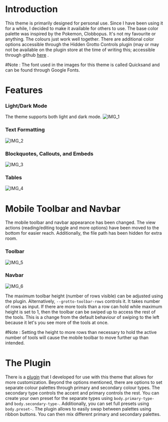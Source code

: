 # Introduction
This theme is primarily designed for personal use. Since I have been using it for a while, I decided to make it available for others to use. The base color palette was inspired by the Pokemon, Clobbopus. It's not my favourite or anything. The colours just work well together. There are additional color options accessible through the Hidden Grotto Controls plugin (may or may not be available on the plugin store at the time of writing this; accessible through github [here](https://github.com/HotAndCold245/Hidden-Grotto-Controls) . 

#Note : The font used in the images for this theme is called Quicksand and can be found through Google Fonts. 

# Features
### Light/Dark Mode
The theme supports both light and dark mode. 
![IMG_1](https://github.com/user-attachments/assets/5e0799f8-e1d4-4188-bba4-9782a4e9e140)

### Text Formatting

![IMG_2](https://github.com/user-attachments/assets/28adc0fb-56d9-4144-887b-a541fb9c83cb)

### Blockquotes, Callouts, and Embeds

![IMG_3](https://github.com/user-attachments/assets/1e37d414-e9f2-4a6a-802e-2e66109c5261)

### Tables

![IMG_4](https://github.com/user-attachments/assets/cde83bac-71ca-4398-841d-4db82d77a3b3)

# Mobile Toolbar and Navbar
The mobile toolbar and navbar appearance has been changed. The view actions (reading/editing toggle and more options) have been moved to the bottom for easier reach. Additionally, the file path has been hidden for extra room. 

### Toolbar

![IMG_5](https://github.com/user-attachments/assets/c2c02a35-39c8-496c-86d9-63c7dd578253)

### Navbar

![IMG_6](https://github.com/user-attachments/assets/ba12fff5-981d-4ee4-b70c-df7f791e7ed9)

The maximum toolbar height (number of rows visible) can be adjusted using the plugin. Alternatively, `--grotto-toolbar-rows` controls it. It takes number of rows as input. If there are more tools than a row can hold while maximum height is set to 1, then the toolbar can be swiped up to access the rest of the tools. This is a change from the default behaviour of swiping to the left because it let's you see more of the tools at once. 

#Note : Setting the height to more rows than necessary to hold the active number of tools will cause the mobile toolbar to move further up than intended. 

# The Plugin
There is a [plugin](https://github.com/HotAndCold245/Hidden-Grotto-Controls) that I developed for use with this theme that allows for more customization. Beyond the options mentioned, there are options to set separate colour palettes through primary and secondary colour types. The secondary type controls the accent and primary controls the rest. You can create your own preset for the separate types using `body.primary-type-` and `body.secondary-type-`. Additionally, you can set full presets using `body.preset-`.  The plugin allows to easily swap between palettes using ribbon buttons. You can then mix different primary and secondary palettes. 
